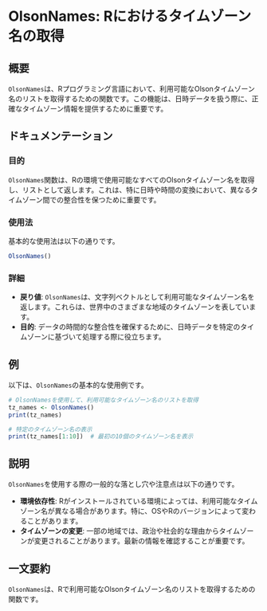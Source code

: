 <!--
Meta Description: # OlsonNames: Rにおけるタイムゾーン名の取得 ## 概要 `OlsonNames`は、Rプログラミング言語において、利用可能なOlsonタイムゾーン名のリストを取得するための関数です。この機能は、日時データを扱う際に、正確なタイムゾーン情報を提供するために重要です。 ## ドキュメンテ...
Meta Keywords: olsonnames, tz_names, print, rにおけるタイムゾーン名の取得, rプログラミング言語において
-->

# OlsonNames: Rにおけるタイムゾーン名の取得

## 概要
`OlsonNames`は、Rプログラミング言語において、利用可能なOlsonタイムゾーン名のリストを取得するための関数です。この機能は、日時データを扱う際に、正確なタイムゾーン情報を提供するために重要です。

## ドキュメンテーション
### 目的
`OlsonNames`関数は、Rの環境で使用可能なすべてのOlsonタイムゾーン名を取得し、リストとして返します。これは、特に日時や時間の変換において、異なるタイムゾーン間での整合性を保つために重要です。

### 使用法
基本的な使用法は以下の通りです。

```R
OlsonNames()
```

### 詳細
- **戻り値**: `OlsonNames`は、文字列ベクトルとして利用可能なタイムゾーン名を返します。これらは、世界中のさまざまな地域のタイムゾーンを表しています。
- **目的**: データの時間的な整合性を確保するために、日時データを特定のタイムゾーンに基づいて処理する際に役立ちます。

## 例
以下は、`OlsonNames`の基本的な使用例です。

```R
# OlsonNamesを使用して、利用可能なタイムゾーン名のリストを取得
tz_names <- OlsonNames()
print(tz_names)

# 特定のタイムゾーン名の表示
print(tz_names[1:10])  # 最初の10個のタイムゾーン名を表示
```

## 説明
`OlsonNames`を使用する際の一般的な落とし穴や注意点は以下の通りです。

- **環境依存性**: Rがインストールされている環境によっては、利用可能なタイムゾーン名が異なる場合があります。特に、OSやRのバージョンによって変わることがあります。
- **タイムゾーンの変更**: 一部の地域では、政治や社会的な理由からタイムゾーンが変更されることがあります。最新の情報を確認することが重要です。

## 一文要約
`OlsonNames`は、Rで利用可能なOlsonタイムゾーン名のリストを取得するための関数です。